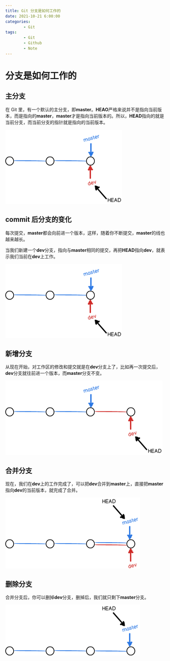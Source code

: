 ```yaml
---
title: Git 分支是如何工作的
date: 2021-10-21 6:00:00
categories:
        - Git
tags:
        - Git
        - Github
        - Note
---
```


# 分支是如何工作的

## 主分支

在 Git 里，有一个默认的主分支，即**master**。**HEAO**严格来说并不是指向当前版本，而是指向的**master**，**master**才是指向当前版本的。所以，**HEAD**指向的就是当前分支，而当前分支的指针就是指向的当前版本。

![分支1](%E5%88%86%E6%94%AF%E6%98%AF%E5%A6%82%E4%BD%95%E5%B7%A5%E4%BD%9C%E7%9A%84.assets/%E5%88%86%E6%94%AF2.png)

## commit 后分支的变化

每次提交，**master**都会向前进一个版本，这样，随着你不断提交，**master**的线也越来越长。

当我们新建一个**dev**分支，指向与**master**相同的提交，再把**HEAD**指向**dev**，就表示我们当前在**dev**上工作。

![分支2](%E5%88%86%E6%94%AF%E6%98%AF%E5%A6%82%E4%BD%95%E5%B7%A5%E4%BD%9C%E7%9A%84.assets/%E5%88%86%E6%94%AF2-16290157265281.png)

## 新增分支

从现在开始，对工作区的修改和提交就是在**dev**分支上了，比如再一次提交后，**dev**分支就往前进一个版本，而**master**分支不变。

![分支3](%E5%88%86%E6%94%AF%E6%98%AF%E5%A6%82%E4%BD%95%E5%B7%A5%E4%BD%9C%E7%9A%84.assets/%E5%88%86%E6%94%AF3.png)

## 合并分支

现在，我们在**dev**上的工作完成了，可以把**dev**合并到**master**上，直接把**master**指向**dev**的当前版本，就完成了合并。

![分支4](%E5%88%86%E6%94%AF%E6%98%AF%E5%A6%82%E4%BD%95%E5%B7%A5%E4%BD%9C%E7%9A%84.assets/%E5%88%86%E6%94%AF4.png)

## 删除分支

合并分支后，你可以删掉**dev**分支，删掉后，我们就只剩下**master**分支。

![分支7](%E5%88%86%E6%94%AF%E6%98%AF%E5%A6%82%E4%BD%95%E5%B7%A5%E4%BD%9C%E7%9A%84.assets/%E5%88%86%E6%94%AF7.png)

